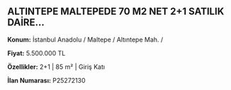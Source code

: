 ## ALTINTEPE MALTEPEDE 70 M2 NET 2+1 SATILIK DAİRE...

**Konum:** İstanbul Anadolu / Maltepe / Altıntepe Mah. /

**Fiyat:** 5.500.000 TL

**Özellikler:** 2+1 | 85 m² | Giriş Katı

**İlan Numarası:** P25272130
